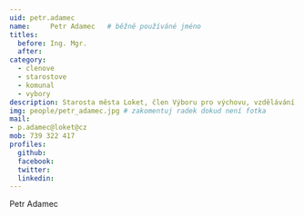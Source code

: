 ```yaml
---
uid: petr.adamec
name:     Petr Adamec  	# běžně používáné jméno
titles:
  before: Ing. Mgr.
  after:
category:
  - clenove
  - starostove
  - komunal
  - vybory
description: Starosta města Loket, člen Výboru pro výchovu, vzdělávání a zaměstnanost v Karlovarském kraji
img: people/petr_adamec.jpg # zakomentuj radek dokud není fotka
mail:
- p.adamec@loket@cz
mob: 739 322 417
profiles:
  github:
  facebook:
  twitter:
  linkedin:
---
```


Petr Adamec
